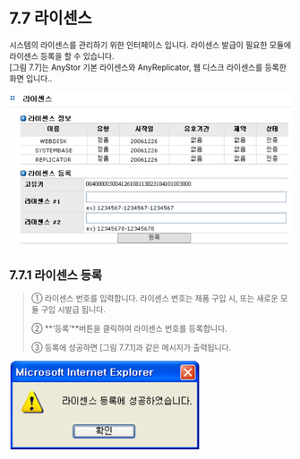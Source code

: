 # 7.7 라이센스

시스템의 라이센스를 관리하기 위한 인터페이스 입니다. 라이센스 발급이 필요한 모듈에 라이센스 등록을 할 수 있습니다.   
 \[그림 7.7\]는 AnyStor 기본 라이센스와 AnyReplicator, 웹 디스크 라이센스를 등록한 화면 입니다..

![\[&#xADF8;&#xB9BC; 7.7 &#xB77C;&#xC774;&#xC13C;&#xC2A4; &#xAD00;&#xB9AC; \]](../.gitbook/assets/licence.png)

## 7.7.1 라이센스 등록

> ① 라이센스 번호를 입력합니다. 라이센스 번호는 제품 구입 시, 또는 새로운 모듈 구입 시발급 됩니다.
>
> ② **‘등록’**버튼을 클릭하여 라이센스 번호를 등록합니다.
>
> ③ 등록에 성공하면 \[그림 7.7.1\]과 같은 메시지가 출력됩니다.

![\[&#xADF8;&#xB9BC; 7.7.1 &#xB77C;&#xC774;&#xC13C;&#xC2A4; &#xB4F1;&#xB85D; &#xC131;&#xACF5; \]](../.gitbook/assets/licence1.png)


